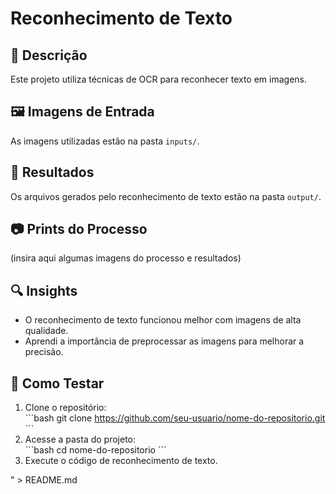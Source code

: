 # Reconhecimento de Texto

## 📌 Descrição
Este projeto utiliza técnicas de OCR para reconhecer texto em imagens.

## 🖼️ Imagens de Entrada
As imagens utilizadas estão na pasta `inputs/`.

## 📝 Resultados
Os arquivos gerados pelo reconhecimento de texto estão na pasta `output/`.

## 📷 Prints do Processo
(insira aqui algumas imagens do processo e resultados)

## 🔍 Insights
- O reconhecimento de texto funcionou melhor com imagens de alta qualidade.
- Aprendi a importância de preprocessar as imagens para melhorar a precisão.

## 🚀 Como Testar
1. Clone o repositório:  
   \`\`\`bash
   git clone https://github.com/seu-usuario/nome-do-repositorio.git
   \`\`\`
2. Acesse a pasta do projeto:  
   \`\`\`bash
   cd nome-do-repositorio
   \`\`\`
3. Execute o código de reconhecimento de texto.

" > README.md

